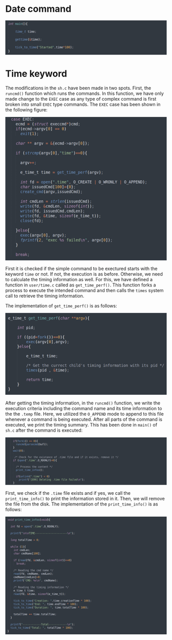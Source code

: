 # Date command

![cmd](https://github.com/gkiarashv/xv6/blob/main/images/dateimp.png)




# Time keyword

The modifications in the `sh.c` have been made in two spots. First, the `runcmd()` function which runs the commands. In this function, we have only made change
to the `EXEC` case as any type of complex command is first broken into small `EXEC` type commands. The `EXEC` case has been shown in the following figure:

![cmd](https://github.com/gkiarashv/xv6/blob/main/images/runcmd.png)


First it is checked if the simple command to be exectured starts with the keyword `time` or not. If not, the execution is as before. Otherwise, we need to calculate the timing 
information as well. For this, we have defined a function in `user/time.c` called as `get_time_perf()`. This function forks a process to execute the intended command and then calls the `times` system call to retrieve the timing information.

The implementation of `get_time_perf()` is as follows:

![cmd](https://github.com/gkiarashv/xv6/blob/main/images/timeperf.png)



After getting the timing information, in the `runcmd()` function, we write the execution criteria including the command name and its time information to the the `.temp` file. Here, we utilized the `O_APPEND` mode to append to this file
whenever a command is being executed. After all parts of the command is executed, we print the timing summary. This has been done in `main()` of `sh.c` after the command is executed:


![cmd](https://github.com/gkiarashv/xv6/blob/main/images/printtimeinfo.png)




First, we check if the `.time` file exists and if yes, we call the `print_time_info()` to print the information stored in it. Then, we will remove the file from the disk.
The implementation of the `print_time_info()` is as follows:



![cmd](https://github.com/gkiarashv/xv6/blob/main/images/printtimeinfofunction.png)



